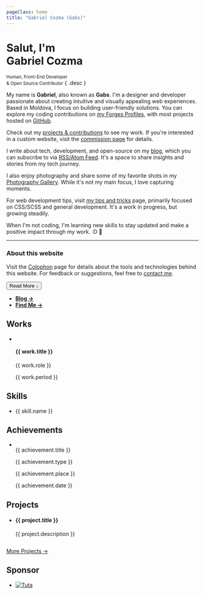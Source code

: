 ```yaml
---
pageClass: home
title: "Gabriel Cozma (Gabs)"
---
```


# Salut, I'm <br><span>Gabriel Cozma</span>

<small>Human, Front-End Developer <br>& Open Source Contributor</small> { .desc }

<div class="fade-text">

My name is **Gabriel**, also known as **Gabs**. I'm a designer and developer passionate about creating intuitive and visually appealing web experiences. Based in <span class="🇲🇩">Moldova</span>, I focus on building user-friendly solutions. You can explore my coding contributions on [my Forges Profiles](/find#contributions), with most projects hosted on [GitHub](https://github.com/GabsEdits).

Check out my [projects & contributions](/projects) to see my work. If you're interested in a custom website, visit the [commission page](/commissions) for details.

I write about tech, development, and open-source on my [blog](/blog/), which you can subscribe to via [RSS/Atom Feed](/atom.xml). It's a space to share insights and stories from my tech journey.

I also enjoy photography and share some of my favorite shots in my [Photography Gallery](https://photo.gxbs.dev). While it's not my main focus, I love capturing moments.

For web development tips, visit [my tips and tricks](https://tips.gxbs.dev) page, primarily focused on CSS/SCSS and general development. It's a work in progress, but growing steadily.

When I'm not coding, I'm learning new skills to stay updated and make a positive impact through my work. :D :rocket:

---

### About this website

Visit the [Colophon](/colophon) page for details about the tools and technologies behind this website. For feedback or suggestions, feel free to [contact me](/find).

</div>

<div class="button-center">
<button class="action-button" id="read-more-button">Read More ↓</button>
</div>

<section class="cards">

- [**Blog →**](/blog)
- [**Find Me →**](/find)

</section>

<div id="home-items">

<div id="works">

## Works

<div class="works">
  <ul>
    <li v-for="work in [
      {
        title: 'Vanilla OS',
        role: 'Volunteer (& more) - Team Member',
        period: 'Jul. 2024 - Present',
        adaptiveLogo: true
      },
      {
        title: 'Bottles',
        role: 'Volunteer - Team Member',
        period: 'Oct. 2024 - Present',
        adaptiveLogo: true
      },
      {
        title: 'HackClub',
        role: 'Community Member',
        period: 'Dec. 2024 - Present',
      }
    ]" :key="work.title" class="work-item">
      <div class="work-info">
        <img :src="`/assets/works/${work.title.replace(/\s+/g, '').toLowerCase()}${work.adaptiveLogo ? isDarkMode ? '-dark' : '-light' : ''}.svg#static`" :alt="`${work.title} Logo`">
        <div class="work-desc">
          <h4>{{ work.title }}</h4>
          <p>{{ work.role }}</p>
        </div>
      </div>
      <p class="work-period">{{ work.period }}</p>
    </li>
  </ul>
</div>

</div>

<div id="skills">

## Skills

<ul class="skills">
  <li v-for="skill in [
    { name: 'HTML', link: 'https://developer.mozilla.org/en-US/docs/Web/HTML' },
    { name: 'CSS', link: 'https://developer.mozilla.org/en-US/docs/Web/CSS' },
    { name: 'JavaScript', link: 'https://developer.mozilla.org/en-US/docs/Web/JavaScript' },
    { name: 'TypeScript', link: 'https://www.typescriptlang.org/' },
    { name: 'Vue.js', link: 'https://vuejs.org/' },
    { name: 'Next.js', link: 'https://nextjs.org/' },
    { name: 'Nuxt', link: 'https://nuxt.com/' },
    { name: 'Vite', link: 'https://vitejs.dev/' },
    { name: 'React', link: 'https://react.dev/' },
    { name: 'Astro', link: 'https://astro.build/' },
    { name: 'Svelte', link: 'https://svelte.dev/' },
    { name: 'Fresh.js', link: 'https://fresh.deno.dev/' },
    { name: 'Hono', link: 'https://hono.dev/' },
    { name: 'Java', link: 'https://www.java.com/' },
    { name: 'Liquid', link: 'https://shopify.github.io/liquid/' },
    { name: 'Tailwind CSS', link: 'https://tailwindcss.com/' },
    { name: 'Sass', link: 'https://sass-lang.com/' },
    { name: 'Node.js', link: 'https://nodejs.org/' },
    { name: 'Deno', link: 'https://deno.land/' },
    { name: 'Docker', link: 'https://www.docker.com/' },
    { name: 'Git', link: 'https://git-scm.com/' },
    { name: 'Bash', link: 'https://www.gnu.org/software/bash/' },
    { name: 'DevOps', link: 'https://azure.microsoft.com/en-us/solutions/devops/' },
    { name: 'GitHub Actions', link: 'https://github.com/features/actions' },
    { name: 'Release Management', link: 'https://en.wikipedia.org/wiki/Release_management' },
    { name: '& learning other skills', link: '#' }
  ]" :key="skill.name">
    <a :href="skill.link" target="_blank" rel="noopener noreferrer">{{ skill.name }}</a>
  </li>
</ul>

</div>

<div id="achievements">

## Achievements

<div class="achievements">
      <ul>
        <li v-for="achievement in [
          {
            title: 'InfoMatrix 2025 (World Final)',
            link: 'https://infomatrix.ro',
            type: 'Hackathon',
            place: '🥇 Platinum Medal',
            date: 'May 2025',
          },
          {
            title: 'GitHub Foundations',
            link: 'https://www.credly.com/badges/bed86599-e2cc-443a-87fd-856d04d1cd3f/public_url',
            type: 'Certification',
            place: '',
            date: 'May 2025',
          }
        ]" :key="achievement.title" class="achievement-item">
          <div class="achievement-info">
            <img :src="`/assets/achievements/${achievement.title.replace(/\s+/g, '').toLowerCase()}.png#static`" :alt="`${achievement.title} Logo`">
            <div class="achievement-desc">
              <a class="achievement-title" :href="achievement.link">{{ achievement.title }}</a>
              <div class="achievement-details">
                <p class="achievement-type">{{ achievement.type }}</p>
                <p v-if="achievement.type === 'Hackathon'" class="achievement-place">{{ achievement.place }}</p>
              </div>
            </div>
          </div>
          <p class="achievement-period">{{ achievement.date }}</p>
        </li>
      </ul>
</div>

</div>

<div id="projects">

## Projects

<ul class="projects">
  <li v-for="project in [
    {
      title: 'Steno',
      link: 'https://github.com/stenodevs/steno',
      description: 'A modern and simple static site generator.'
    },
    {
      title: '@feed',
      link: 'https://jsr.io/@feed/feed',
      description: 'A fast and easy-to-use feed generator for Deno.'
    }
  ]" :key="project.title" class="project-item">
    <div class="project-info">
        <h4><a :href="project.link">{{ project.title }}</a></h4>
        <p>{{ project.description }}</p>
    </div>
      <img :src="`/assets/projects/${project.title.replace(/\s+/g, '').toLowerCase()}.png#static`" :alt="`Screenshot of ${project.title}`">
  </li>
</ul>

<div class="button-center">
<a class="action-button" href="/projects">More Projects -></a>
</div>

</div>

<div id="sponsor">

## Sponsor

<section class="sponsors">

- [![Tuta](https://tuta.com/assets/Logo_text.LuqsxYBF_Z2cigi2.webp#no-border#static)](https://tuta.com)

</section>

</div>

</div>

<script setup lang="ts">
import { onMounted } from 'vue';

let isDarkMode = false;

if (typeof window !== 'undefined') {
  isDarkMode = window.matchMedia('(prefers-color-scheme: dark)').matches;
}

const animate = (
  ctx: CanvasRenderingContext2D,
  snowflakes: { x: number; y: number; radius: number; speed: number; opacity: number }[],
  canvas: HTMLCanvasElement,
  maxFlakes: number,
) => {
  ctx.clearRect(0, 0, canvas.width, canvas.height);
  if (snowflakes.length < maxFlakes && Math.random() < 0.05) {
    snowflakes.push({
      x: Math.random() * canvas.width,
      y: 0,
      radius: Math.random() * 7 + 3,
      speed: Math.random() * 0.5 + 0.3,
      opacity: Math.random() * 0.6 + 0.4,
    });
  }
  snowflakes.forEach((flake) => {
    ctx.save();
    ctx.beginPath();
    for (let i = 0; i < 6; i++) {
      ctx.moveTo(flake.x, flake.y);
      ctx.lineTo(
        flake.x + Math.cos(Math.PI * 2 * i / 6) * flake.radius,
        flake.y + Math.sin(Math.PI * 2 * i / 6) * flake.radius,
      );
    }
    ctx.strokeStyle = `rgba(255, 255, 255, ${flake.opacity})`;
    ctx.lineWidth = 1.5;
    ctx.stroke();
    ctx.restore();
    flake.x += Math.sin(flake.y / 50) * 0.3;
    flake.y += flake.speed * 0.5;
    if (flake.y > canvas.height) {
      flake.y = 0;
      flake.x = Math.random() * canvas.width;
    }
  });
  requestAnimationFrame(() => animate(ctx, snowflakes, canvas, maxFlakes));
};

onMounted(() => {
  if (typeof window === 'undefined') {
    return;
  }

  if (window?.matchMedia?.("(prefers-reduced-motion: reduce)").matches) {
    return;
  }
  if (
    new Date().getMonth() === 11 && new Date().getDate() >= 23 &&
    new Date().getDate() <= 31
  ) {
    const wrapper = document.createElement("div");
    wrapper.classList.add("snow");
    wrapper.style.position = "fixed";
    wrapper.style.top = "0";
    wrapper.style.left = "0";
    wrapper.style.width = "100%";
    wrapper.style.height = "100px";
    wrapper.style.pointerEvents = "none";
    wrapper.style.zIndex = "9999";
    wrapper.style.maskImage =
      "linear-gradient(to top, rgba(0, 0, 0, 0), rgba(0, 0, 0, 1) 35px)";
    wrapper.style.transition = "opacity 0.3s ease-in-out";
    const canvas = document.createElement("canvas");
    canvas.style.width = "100%";
    canvas.style.height = "100%";
    canvas.width = window.innerWidth * 2;
    canvas.height = 200;
    wrapper.appendChild(canvas);
    document.body.appendChild(wrapper);
    const ctx = canvas.getContext("2d");
    const snowflakes: { x: number; y: number; radius: number; speed: number; opacity: number }[] = [];
    const getMaxFlakes = () => {
      return window.innerWidth <= 800 ? 25 : 50;
    };
    let maxFlakes = getMaxFlakes();
    if (ctx) {
      animate(ctx, snowflakes, canvas, maxFlakes);
    }
    window.addEventListener("resize", () => {
      canvas.width = window.innerWidth * 2;
      canvas.height = 200;
      maxFlakes = getMaxFlakes();
      if (snowflakes.length > maxFlakes) {
        snowflakes.length = maxFlakes;
      }
    });
    window.addEventListener("scroll", () => {
      const scrollTop = window.scrollY || document.documentElement.scrollTop;
      if (scrollTop > 100) {
        wrapper.style.opacity = Math.max(0, 1 - (scrollTop - 100) / 200)
          .toString();
      } else {
        wrapper.style.opacity = "1";
      }
    });
  }

  const readMoreBtn = document.querySelector('#read-more-button');
  const fadeText = document.querySelector('.fade-text');

  if (readMoreBtn && fadeText) {
    readMoreBtn.addEventListener('click', () => {
      fadeText.classList.toggle('expanded');
      readMoreBtn.textContent = fadeText.classList.contains('expanded')
        ? 'Read Less ↑'
        : 'Read More ↓';
    });
  }
});
</script>

